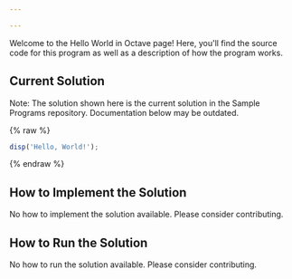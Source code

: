```yaml
---

---
```


Welcome to the Hello World in Octave page! Here, you'll find the source code for this program as well as a description of how the program works.

## Current Solution

Note: The solution shown here is the current solution in the Sample Programs repository. Documentation below may be outdated.

{% raw %}

```Octave
disp('Hello, World!');

```

{% endraw %}

## How to Implement the Solution

No how to implement the solution available. Please consider contributing.

## How to Run the Solution

No how to run the solution available. Please consider contributing.